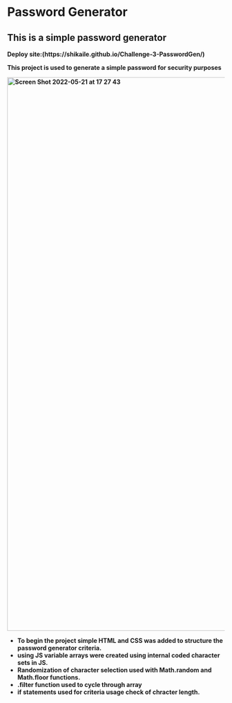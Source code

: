 <h1>Password Generator</h1>
<h2>This is a simple password generator</h2>
<b> Deploy site:(https://shikaile.github.io/Challenge-3-PasswordGen/) <b>
  <p> This project is used to generate a simple password for security purposes</p>
<img width="1280" alt="Screen Shot 2022-05-21 at 17 27 43" src="https://user-images.githubusercontent.com/87043223/169669660-44e09256-4553-44c9-9626-453eca5ac2b2.png">


<ul>
   <li>To begin the project simple HTML and CSS was added to structure the password generator criteria.
   <li> using JS variable arrays were created using internal coded character sets in JS.
   <li> Randomization of character selection used with Math.random and Math.floor functions.
   <li> .filter function used to cycle through array  
   <li> if statements used for criteria usage check of chracter length.
 
   
